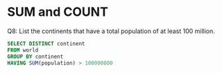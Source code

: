 # SUM and COUNT

Q8: List the continents that have a total population of at least 100 million.
```SQL
SELECT DISTINCT continent
FROM world
GROUP BY continent
HAVING SUM(population) > 100000000
```


